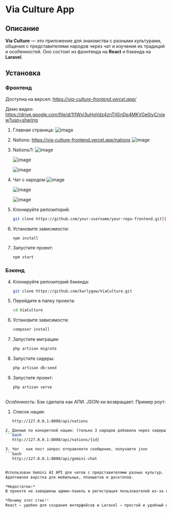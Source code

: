 # Via Culture App

## Описание

**Via Culture** — это приложение для знакомства с разными культурами, общения с представителями народов через чат и изучения их традиций и особенностей. Оно состоит из фронтенда на **React** и бэкенда на **Laravel**.

## Установка

### Фронтенд
Доступна на версел: *https://via-culture-frontend.vercel.app/*

Демо видео:
https://drive.google.com/file/d/1l1WxI3uHgVdz4znTjlGnDp4MKVGe0iyC/view?usp=sharing
1. Главная страница:
![image](https://github.com/user-attachments/assets/9bc6625d-cf35-4f4b-8590-d2c693a6cfd7)

2. Nations: https://via-culture-frontend.vercel.app/nations
![image](https://github.com/user-attachments/assets/06fb6b03-6e66-46cf-a565-bcdbc600ad1c)

3. Nations/1:
   ![image](https://github.com/user-attachments/assets/1cfb2f39-45cf-4ab9-a52b-c6430d330442)

   ![image](https://github.com/user-attachments/assets/9419ed14-ac29-4bf5-a134-c9575c6c055c)

   ![image](https://github.com/user-attachments/assets/0f8fc36a-0c12-42f4-b354-0e8051c89390)

4. Чат с народом
   ![image](https://github.com/user-attachments/assets/975d2119-954c-400d-97c4-07e2732679e7)

   ![image](https://github.com/user-attachments/assets/7539a0fa-95a2-4ead-8494-d85299b4be9a)

   ![image](https://github.com/user-attachments/assets/740dca3c-aef6-45cd-8783-ee12190fae53)

1. Клонируйте репозиторий:
   ```bash
   git clone https://github.com/your-username/your-repo-frontend.git](https://github.com/karlygaw/ViaCultureFrontend)

2. Установите зависимости:
   ```bash
   npm install
3. Запустите проект:
   ```bash
   npm start
### Бэкенд
4. Клонируйте репозиторий бэкенда:
   ```bash
   git clone https://github.com/karlygaw/ViaCulture.git
5. Перейдите в папку проекта:
   ```bash
   cd ViaCulture
6. Установите зависимости:
    ```bash
   composer install
7. Запустите миграции:
    ```bash
   php artisan migrate
8. Запустите сидеры:
   ```bash
   php artisan db:seed
9. Запустите проект:
   ```bash
   php artisan serve
 
   
*Особенность:*
Бэк сделала как АПИ. JSON-ки возвращает.
Пример роут:
1. Список нации:
```bash
   http://127.0.0.1:8000/api/nations

2. Данные по конкретной нации: (только 3 народов добавила через сидеры)
```bash
   http://127.0.0.1:8000/api/nations/{id}

3. Чат - как пост запрос отправляете сообщение, получаете json
```bash
   http://127.0.0.1:8000/api/gemini-chat


Использован Gemini AI API для чатов с представителями разных культур.
Адаптивная верстка для мобильных, планшетов и десктопов.

*Недостатки:*
В проекте не завершены админ-панель и регистрация пользователей из-за нехватки времени.

*Почему этот стек?*
React — удобен для создания интерфейсов и Laravel — простой и удобный фреймворк для создания бэкенда и API.
